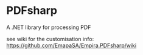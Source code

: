 # PDFsharp
A .NET library for processing PDF

see wiki for the customisation info: https://github.com/EmapaSA/Empira.PDFsharp/wiki
